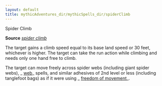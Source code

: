 ```yaml
---
layout: default
title: mythicAdventures_dir/mythicSpells_dir/spiderClimb
---
```

Spider Climb

**Source** [_spider climb_](../spells_dir/spiderClimb#_spider-climb)

The target gains a climb speed equal to its base land speed or 30 feet, whichever is higher. The target can take the run action while climbing and needs only one hand free to climb.

The target can move freely across spider webs (including giant spider webs), _ [web](../spells_dir/web#_web)_ spells, and similar adhesives of 2nd level or less (including tanglefoot bags) as if it were using _ [freedom of movement](../spells_dir/freedomOfMovement#_freedom-of-movement)_.

